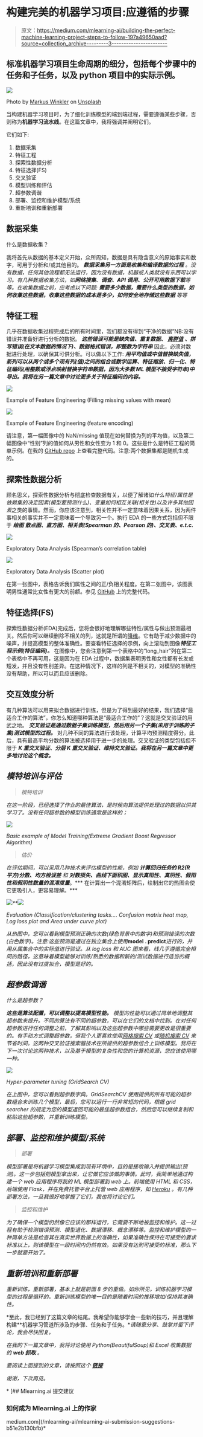 # 构建完美的机器学习项目:应遵循的步骤

> 原文：<https://medium.com/mlearning-ai/building-the-perfect-machine-learning-project-steps-to-follow-197a49650aad?source=collection_archive---------3----------------------->

## 标准机器学习项目生命周期的细分，包括每个步骤中的任务和子任务，以及 python 项目中的实际示例。

![](img/b400e65695dd95d9830e41ee9f702d8e.png)

Photo by [Markus Winkler](https://unsplash.com/@markuswinkler?utm_source=medium&utm_medium=referral) on [Unsplash](https://unsplash.com?utm_source=medium&utm_medium=referral)

当构建机器学习项目时，为了细化训练模型的端到端过程，需要遵循某些步骤，否则称为**机器学习流水线**。在这篇文章中，我将强调并阐明它们。

它们如下:

1.  数据采集
2.  特征工程
3.  探索性数据分析
4.  特征选择(FS)
5.  交叉验证
6.  模型训练和评估
7.  超参数调谐
8.  部署、监控和维护模型/系统
9.  重新培训和重新部署

## **数据采集**

什么是数据收集？

我将首先从数据的基本定义开始，众所周知，数据是具有隐含意义的原始事实和数字，可用于分析和/或其他目的。 ***数据采集另一方面是收集和编译数据的过程*** *。没有数据，任何其他流程都无法运行，因为没有数据，机器或人类就没有东西可以学习。有几种数据收集方法，如**网络搜集**、**调查、API 调用、公开可用数据下载**等等。在收集数据之前，应考虑以下问题: ***需要多少数据，需要什么类型的数据，如何收集这些数据，收集这些数据的成本是多少，如何安全地存储这些数据*** 等等*

## 特征工程

几乎在数据收集过程完成后的所有时间里，我们都没有得到“干净的数据”NB:没有错误并准备好进行分析的数据。 ***这些错误可能是缺失值、重复数据、*** [***离群值***](https://www.google.com/search?q=what+is+a+data+outlier&ei=qRmaYtH8GqWGxc8Pu5eZsAo&oq=what+is+a+data+out&gs_lcp=Cgdnd3Mtd2l6EAMYATIFCAAQgAQyBQgAEIAEMgUIABCABDIFCAAQgAQyBggAEB4QFjIGCAAQHhAWMgYIABAeEBYyBggAEB4QFjIGCAAQHhAWMgYIABAeEBY6BQgAEJECOgQIABBDOggIABCABBCxAzoICC4QgAQQsQM6BQgAELEDOgoIABCxAxCDARBDOhAIABCxAxCDARCRAhBGEPkBOgsIABCxAxCDARCRAjoLCAAQgAQQsQMQgwE6CAgAELEDEIMBOggIABAeEA8QFkoECEEYAEoECEYYAFAAWLktYJc8aAJwAXgAgAHwAogB2yKSAQgwLjMuMTYuMZgBAKABAcABAQ&sclient=gws-wiz) ***、拼写错误(在文本数据的情况下)、数据格式错误，即整数为字符串*** 因此，必须对数据进行处理，以确保其可供分析。可以做以下工作: ***用平均值或中值替换缺失值，新列可以从两个或多个现有列(值)之间的组合或数学运算、特征缩放、归一化、特征编码(用整数或浮点映射替换字符串数据，因为大多数 ML 模型不接受字符串)中导出。我将在另一篇文章中讨论更多关于特征编码的内容。***

![](img/d5da903da15eb7c6ce9b2aa09e220814.png)

Example of Feature Engineering (Filling missing values with mean)

![](img/c3beede1cccbacfa45bb1033ec3a5de9.png)

Example of Feature Engineering (feature encoding)

请注意，第一幅图像中的 NaN/missing 值现在如何替换为列的平均值，以及第二幅图像中“性别”列的值如何从男性和女性变为 1 和 0。这些是什么是特征工程的简单示例。在我的 [GitHub repo](https://github.com/munas-git/Gender-classification/blob/main/gender-classification.ipynb) 上查看完整代码。注意:两个数据集都是随机生成的。

## 探索性数据分析

顾名思义，探索性数据分析与彻底检查数据有关，以便了解诸如*什么特征/属性是依赖集的决定因素(模型要预测什么)、变量如何相互关联(相关性)以及许多其他因素*之类的事情。然而，你应该注意到，相关性并不一定意味着因果关系，因为两件事相关的事实并不一定意味着一个导致另一个。执行 EDA 的一些方式包括但不限于 ***绘图*** ***散点图、直方图、相关表(Spearman 的、Pearson 的)、交叉表、e.t.c.***

![](img/29b3f6b93701089c3d4c26fa68f11bcd.png)

Exploratory Data Analysis (Spearman’s correlation table)

![](img/e8f453b79cf0793a1bf7ec555a56d2f4.png)

Exploratory Data Analysis (Scatter plot)

在第一张图中，表格告诉我们属性之间的正/负相关程度。在第二张图中，该图表明男性通常比女性有更大的前额。参见 [GitHub](https://github.com/munas-git/Gender-classification/blob/main/gender-classification.ipynb) 上的完整代码。

## 特征选择(FS)

探索性数据分析(EDA)完成后，您将会很好地理解哪些特性/属性与做出预测最相关。然后你可以继续删除不相关的列，这就是所谓的[降维](https://www.google.com/search?q=dimensionality+reduction+in+machine+learning&ei=PHKbYpeGAaKF9u8Prs6qiAI&oq=dimensionality+&gs_lcp=Cgdnd3Mtd2l6EAMYADIECAAQQzIFCAAQkQIyBAgAEEMyBQgAEIAEMgUIABCABDIFCAAQgAQyBQgAEJECMgQIABBDMgUIABCABDIFCAAQgAQ6DQguENQCEOoCELQCEEM6CggAEOoCELQCEEM6BwgAELEDEEM6CgguELEDENQCEEM6BAguEEM6CwguEIAEELEDEIMBSgQIQRgASgQIRhgAUNACWOUcYOMnaAFwAXgAgAHBAogB6hiSAQcwLjcuNy4xmAEAoAEBsAEKwAEB&sclient=gws-wiz)。它有助于减少数据中的噪声，并提高模型的整体准确性。要查看特征选择的示例，向上滚动到图像***特征工程示例(特征编码)。*** 在图像中，您会注意到第一个表格中的“long_hair”列在第二个表格中不再可用，这是因为在 EDA 过程中，数据集表明男性和女性都有长发或短发，并且没有性别差异。在这种情况下，这样的列是不相关的，对模型的准确性没有帮助，所以可以而且应该删除。

## 交互效度分析

有几种算法可以用来拟合数据进行训练，但是为了得到最好的结果，我们选择“最适合工作的算法”，你怎么知道哪种算法是“最适合工作的”？这就是交叉验证的用武之地。 ***交叉验证是通过数据子集训练模型，然后用另一个子集(未用于训练的子集)测试模型的过程。*** 对几种不同的算法进行该处理，计算平均预测精度得分。此后，具有最高平均分数的算法被选择用于进一步的处理。交叉验证的类型包括但不限于 ***K 重交叉验证、分层 K 重交叉验证、维持交叉验证。我将在另一篇文章中更多地讨论这个概念。***

## *模特培训与评估*

> *模特培训*

*在这一阶段，已经选择了作业的最佳算法，是时候向算法提供处理过的数据以供其学习了。没有任何超参数的模型训练通常是这样的；*

*![](img/ab11d22dff3252a29edf65243a07c2ba.png)*

*Basic example of Model Training(Extreme Gradient Boost Regressor Algorithm)*

> *估价*

*在评估期间，可以采用几种技术来评估模型的性能，例如 ***计算回归任务的 R2(R 平方)分数、均方根误差*** 和 ***对数损失、曲线下面积图、显示真阳性、真阴性、假阳性和假阴性数量的混淆度量****。*** 在计算出一个混淆矩阵后，绘制出它的热图会使它更吸引人，更容易理解。***

*![](img/33ff099881c09bd018cfbcb826f1a644.png)**![](img/fa2883c214e005cbb8691de1fdcb03a4.png)*

*Evaluation (Classification/clustering tasks…. Confusion matrix heat map, Log loss plot and Area under curve plot)*

*从热图中，您可以看到模型预测正确的次数(绿色背景中的数字)和预测错误的次数(白色数字)。注意:这些预测是通过在独立集合上使用***model . predict***进行的，并用从属集合中的实际值进行验证。从 log loss 和 AUC 图来看，线几乎遵循完全相同的路径，这意味着模型能够对训练/熟悉的数据和新的/测试数据进行适当的概括，因此没有过度拟合，模型是好的。*

## *超参数调谐*

*什么是超参数？*

****这些是算法配置，可以调整以提高模型性能。*** 模型的性能可以通过简单地调整其超参数来提升。不同的算法有不同的超参数，可以在它们的文档中找到。在对任何超参数进行任何调整之前，了解其影响以及这些超参数中哪些需要更改是很重要的。有手动方式调整超参数，但我个人更喜欢使用[网格搜索 CV](https://scikit-learn.org/stable/modules/generated/sklearn.model_selection.GridSearchCV.html) 或[随机搜索 CV](https://scikit-learn.org/stable/modules/generated/sklearn.model_selection.RandomizedSearchCV.html) 来节省时间。这两种交叉验证搜索器技术在所提供的超参数组合上训练模型。我将在下一次讨论这两种技术，以及基于模型的复杂性和您的计算机资源，您应该使用哪一种。*

*![](img/854ddd1634c359fb57460720c34584a3.png)*

*Hyper-parameter tuning (GridSearch CV)*

*在上图中，您可以看到超参数字典。GridSearchCV 使用提供的所有可能的超参数组合来训练几个模型，最后，您可以运行一行非常短的代码，根据 grid searcher 的规定为您的模型返回可能的最佳超参数组合，然后您可以继续复制和粘贴这些超参数，并重新训练模型。*

## *部署、监控和维护模型/系统*

> *部署*

*模型部署是将机器学习模型集成到现有环境中，目的是接收输入并提供输出(预测)。这一步包括把模型拿出来，让它做它应该做的事情。此时，我简单地通过构建一个 web 应用程序将我的 ML 模型部署到 web 上。前端使用 HTML 和 CSS，后端使用 Flask，并在免费托管平台上托管 web 应用程序，如 [Heroku](https://www.heroku.com/free) 。有几种部署方法，一旦我很好地掌握了它们，我也将讨论它们。*

> *监控和维护*

*为了确保一个模型仍然像它应该的那样运行，它需要不断地被监控和维护。这一过程有助于检测错误预测、模型退化、数据漂移、概念漂移等。监控和维护模型的一种简单方法是检查其在真实世界数据上的准确性，如果准确性保持在可接受的要求标准以上，则该模型在一段时间内仍然有效。如果没有达到可接受的标准，那么下一步就要开始了。*

## *重新培训和重新部署*

*重新训练，重新部署，基本上就是前面 8 步的重做。如你所见，训练机器学习模型的过程是循环的。重新训练模型的唯一目的是随着时间的推移增加/保持其准确性。*

*至此，我已经到了这篇文章的结尾。我希望你能够学会一些新的技巧，并且理解构建**机器学习管道所涉及的步骤、任务和子任务。**请随意分享、鼓掌并留下评论，我会尽快回复。*

*在我的下一篇文章中，我将讨论使用 Python(BeautifulSoup)和 Excel 收集数据的 ***web 抓取*** 。*

*要阅读上面提到的文章，请按照这个 [***链接***](/@einsteinmunachiso/web-scraping-with-ms-excel-and-python-static-site-contents-4903ea08b85)*

*谢谢，下次再见。*

*[](/mlearning-ai/mlearning-ai-submission-suggestions-b51e2b130bfb) [## Mlearning.ai 提交建议

### 如何成为 Mlearning.ai 上的作家

medium.com](/mlearning-ai/mlearning-ai-submission-suggestions-b51e2b130bfb)*